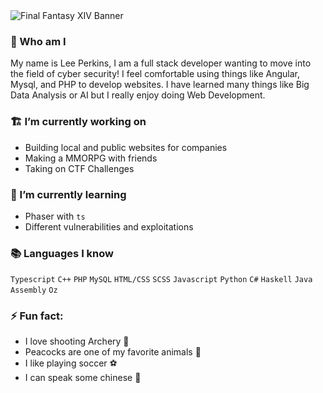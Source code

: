 <img src="https://www.videogamesblogger.com/wp-content/uploads/2009/06/final-fantasy-xiv-online-wallpaper.jpg" alt="Final Fantasy XIV Banner"/>

### 🔎 Who am I
My name is Lee Perkins, I am a full stack developer wanting to move into the field of cyber security! I feel comfortable using things like Angular, Mysql, and PHP to develop websites. I have learned many things like Big Data Analysis or AI but I really enjoy doing Web Development.

### 🏗️ I’m currently working on
- Building local and public websites for companies
- Making a MMORPG with friends
- Taking on CTF Challenges

### 🌱 I’m currently learning
- Phaser with `ts`
- Different vulnerabilities and exploitations

### 📚 Languages I know
`Typescript` `C++` `PHP` `MySQL` `HTML/CSS` `SCSS` `Javascript` `Python` `C#` `Haskell` `Java` `Assembly` `Oz`

### ⚡ Fun fact:
- I love shooting Archery 🏹
- Peacocks are one of my favorite animals 🦚
- I like playing soccer ⚽
- I can speak some chinese 💬

<!--
**BaiKongQue/BaiKongQue** is a ✨ _special_ ✨ repository because its `README.md` (this file) appears on your GitHub profile.

Here are some ideas to get you started:

- 🔭 I’m currently working on ...
- 🌱 I’m currently learning ...
- 👯 I’m looking to collaborate on ...
- 🤔 I’m looking for help with ...
- 💬 Ask me about ...
- 📫 How to reach me: ...
- 😄 Pronouns: ...
- ⚡ Fun fact: ...
-->
